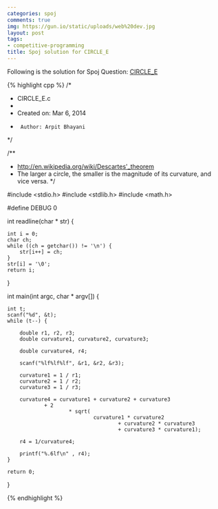 ```yaml
---
categories: spoj
comments: true
img: https://gun.io/static/uploads/web%20dev.jpg
layout: post
tags:
- competitive-programming
title: Spoj solution for CIRCLE_E
---
```


Following is the solution for Spoj Question: [CIRCLE_E](http://www.spoj.com/problems/CIRCLE_E/)

{% highlight cpp %}
/*
 * CIRCLE_E.c
 *
 *  Created on: Mar 6, 2014
 *      Author: Arpit Bhayani
 */

/**
 * http://en.wikipedia.org/wiki/Descartes'_theorem
 * The larger a circle, the smaller is the magnitude of its curvature, and vice versa.
 */

#include <stdio.h>
#include <stdlib.h>
#include <math.h>

#define DEBUG 0

int readline(char * str) {

	int i = 0;
	char ch;
	while ((ch = getchar()) != '\n') {
		str[i++] = ch;
	}
	str[i] = '\0';
	return i;
}

int main(int argc, char * argv[]) {

	int t;
	scanf("%d", &t);
	while (t--) {

		double r1, r2, r3;
		double curvature1, curvature2, curvature3;

		double curvature4, r4;

		scanf("%lf%lf%lf", &r1, &r2, &r3);

		curvature1 = 1 / r1;
		curvature2 = 1 / r2;
		curvature3 = 1 / r3;

		curvature4 = curvature1 + curvature2 + curvature3
				+ 2
						* sqrt(
								curvature1 * curvature2
										+ curvature2 * curvature3
										+ curvature3 * curvature1);

		r4 = 1/curvature4;

		printf("%.6lf\n" , r4);
	}

	return 0;
}

{% endhighlight %}